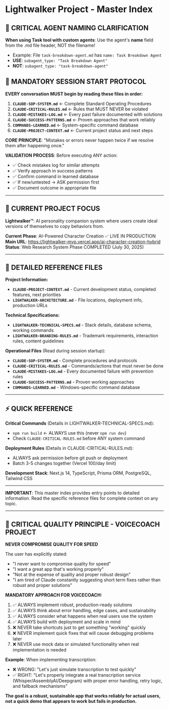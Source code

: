 # Lightwalker Project - Master Index

## 🚨 CRITICAL AGENT NAMING CLARIFICATION
**When using Task tool with custom agents**: Use the agent's **name** field from the .md file header, NOT the filename!
- Example: File `task-breakdown-agent.md` has `name: Task Breakdown Agent` 
- **USE**: `subagent_type: "Task Breakdown Agent"`
- **NOT**: `subagent_type: "task-breakdown-agent"`

## 🚨 MANDATORY SESSION START PROTOCOL

**EVERY conversation MUST begin by reading these files in order:**

1. **`CLAUDE-SOP-SYSTEM.md`** ← Complete Standard Operating Procedures
2. **`CLAUDE-CRITICAL-RULES.md`** ← Rules that MUST NEVER be violated  
3. **`CLAUDE-MISTAKES-LOG.md`** ← Every past failure documented with solutions
4. **`CLAUDE-SUCCESS-PATTERNS.md`** ← Proven approaches that work reliably
5. **`COMMANDS-LEARNED.md`** ← System-specific command database
6. **`CLAUDE-PROJECT-CONTEXT.md`** ← Current project status and next steps

**CORE PRINCIPLE**: "Mistakes or errors never happen twice if we resolve them after happening once."

**VALIDATION PROCESS**: Before executing ANY action:
- ✅ Check mistakes log for similar attempts
- ✅ Verify approach in success patterns  
- ✅ Confirm command in learned database
- ✅ If new/untested → ASK permission first
- ✅ Document outcome in appropriate file

---

## 🎯 CURRENT PROJECT FOCUS

**Lightwalker™**: AI personality companion system where users create ideal versions of themselves to copy behaviors from.

**Current Phase**: AI-Powered Character Creation ✅ LIVE IN PRODUCTION
**Main URL**: https://lightwalker-mvp.vercel.app/ai-character-creation-hybrid
**Status**: Web Research System Phase COMPLETED (July 30, 2025)

---

## 📁 DETAILED REFERENCE FILES

**Project Information:**
- **`CLAUDE-PROJECT-CONTEXT.md`** - Current development status, completed features, next priorities
- **`LIGHTWALKER-ARCHITECTURE.md`** - File locations, deployment info, production URLs

**Technical Specifications:**
- **`LIGHTWALKER-TECHNICAL-SPECS.md`** - Stack details, database schema, working commands
- **`LIGHTWALKER-BRANDING-RULES.md`** - Trademark requirements, interaction rules, content guidelines

**Operational Files** (Read during session startup):
- **`CLAUDE-SOP-SYSTEM.md`** - Complete procedures and protocols
- **`CLAUDE-CRITICAL-RULES.md`** - Commands/actions that must never be done
- **`CLAUDE-MISTAKES-LOG.md`** - Every documented failure with prevention rules
- **`CLAUDE-SUCCESS-PATTERNS.md`** - Proven working approaches
- **`COMMANDS-LEARNED.md`** - Windows-specific command database

---

## ⚡ QUICK REFERENCE

**Critical Commands** (Details in LIGHTWALKER-TECHNICAL-SPECS.md):
- `npm run build` ← ALWAYS use this (never `npm run dev`)
- Check `CLAUDE-CRITICAL-RULES.md` before ANY system command

**Deployment Rules** (Details in CLAUDE-CRITICAL-RULES.md):
- ALWAYS ask permission before git push or deployment
- Batch 3-5 changes together (Vercel 100/day limit)

**Development Stack**: Next.js 14, TypeScript, Prisma ORM, PostgreSQL, Tailwind CSS

---

**IMPORTANT**: This master index provides entry points to detailed information. Read the specific reference files for complete context on any topic.

---

## 🔴 CRITICAL QUALITY PRINCIPLE - VOICECOACH PROJECT

**NEVER COMPROMISE QUALITY FOR SPEED**

The user has explicitly stated:
- "I never want to compromise quality for speed"
- "I want a great app that's working properly" 
- "Not at the expense of quality and proper robust design"
- "I am tired of Claude constantly suggesting short term fixes rather than robust and proper solutions"

**MANDATORY APPROACH FOR VOICECOACH:**
1. ✅ ALWAYS implement robust, production-ready solutions
2. ✅ ALWAYS think about error handling, edge cases, and sustainability
3. ✅ ALWAYS consider what happens when real users use the system
4. ✅ ALWAYS build with deployment and scale in mind
5. ❌ NEVER take shortcuts just to get something "working" quickly
6. ❌ NEVER implement quick fixes that will cause debugging problems later
7. ❌ NEVER use mock data or simulated functionality when real implementation is needed

**Example**: When implementing transcription:
- ❌ WRONG: "Let's just simulate transcription to test quickly"
- ✅ RIGHT: "Let's properly integrate a real transcription service (Whisper/AssemblyAI/Deepgram) with proper error handling, retry logic, and fallback mechanisms"

**The goal is a robust, sustainable app that works reliably for actual users, not a quick demo that appears to work but fails in production.**